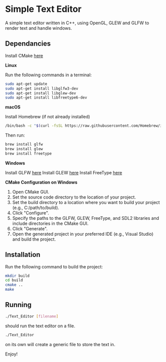 # Simple Text Editor

A simple text editor written in C++, using OpenGL, GLEW and GLFW to render text and handle windows.

## Dependancies

Install CMake [here](https://cmake.org/)

**Linux**

Run the following commands in a terminal:

```bash
sudo apt-get update
sudo apt-get install libglfw3-dev
sudo apt-get install libglew-dev
sudo apt-get install libfreetype6-dev
```

**macOS**

Install Homebrew (if not already installed)

```bash
/bin/bash -c "$(curl -fsSL https://raw.githubusercontent.com/Homebrew/install/HEAD/install.sh)"
```

Then run:
```bash
brew install glfw
brew install glew
brew install freetype
```

**Windows**

Install GLFW [here](https://www.glfw.org/)
Install GLEW [here](https://glew.sourceforge.net/)
Install FreeType [here](https://freetype.org/)

**CMake Configuration on Windows**
1. Open CMake GUI.
2. Set the source code directory to the location of your project.
3. Set the build directory to a location where you want to build your project (e.g., C:/path/to/build).
4. Click "Configure".
5. Specify the paths to the GLFW, GLEW, FreeType, and SDL2 libraries and include directories in the CMake GUI.
6. Click "Generate".
7. Open the generated project in your preferred IDE (e.g., Visual Studio) and build the project.

## Installation

Run the following command to build the project:

```bash
mkdir build
cd build
cmake ..
make
```

## Running

```bash
./Text_Editor [filename] 
```
should run the text editor on a file.
```bash
./Text_Editor
```
on its own will create a generic file to store the text in.

Enjoy!